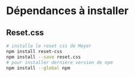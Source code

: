 # Dépendances à installer

## Reset.css

```sh
# installe le reset css de Meyer
npm install reset-css
npm install --save reset.css
# pour installer dernière version de npm
npm install --global npm
```
